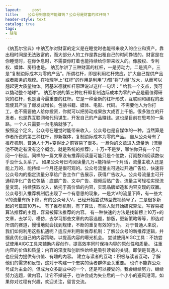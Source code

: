 ```yaml
---
layout:     post
title:    公众号到底能不能赚钱？公众号是财富的杠杆吗？
header-style: text
catalog: true
tags:
- 随笔
---
```

《纳瓦尔宝典》中纳瓦尔对财富的定义是在睡觉时也能带来收入的企业和资产。靠出租时间是无法致富的，而大部分人的工作是靠出租自己的时间挣钱的。财富是在你睡觉时，在你休息时，不需要你盯着也能持续给你带来收入的。像股权、专利权、媒体、房租也是。
纳瓦尔讲了三种财富的杠杆，一是劳动力，二是资产，三是“复制边际成本为零的产品”。所谓杠杆，即是利用杠杆效应，扩大自己提供产品或者服务的规模。在物理学上“杠杆”的作用是利用“力臂”将“力量”放大，从而可以翘起更大质量物体。阿基米德就杠杆原理说过这样一句话：“ 给我一个支点，我可以撬动整个地球”。
纳瓦尔说的第三种杠杆即复制边际成本为零的产品是最值得研究的杠杆，也是当今最重要的杠杆。它是一种全新的杠杆形式，互联网和编程的出现使其产生了爆发式增长。包括书籍、媒体、电影、代码。
不需要他人为你打工，也不需要他人给你投资，你就可以把劳动成果放大成百上千倍。很多独立的开发者，也是靠互联网和代码谋生，开发自己的产品赚钱。这也是目前在思考的一条路。一个人只需要一台电脑就够了。   
按照这个定义，公众号在睡觉时能带来收入，公众号也是自媒体的一种，当然算是作者所说的第三种杠杆，即新媒体，复制边际成本为零的产品。
自从公众号有了推荐机制，普通人十万+变得比之前容易了很多。一旦你的文章进入流量池（流量池不确定有没有这个概念，就是系统的推荐），十万+不是梦，哪怕你只有一个订阅一个粉丝。同样的一篇文章没有推荐阅读量可能只是个位数，订阅数和阅读数似乎没什么关系了。
如果公众号日均阅读量几万+能持续一个月话，流量主收入还是能上万的，能持续一个月还是很可观的。公众号流量主可通过开通广告位，快速将公众号内的指定流量分享给广告主作广告展示，获得广告收入。公众号流量主可开通程序化广告位包括：底部广告、文中广告、视频后贴广告。流量主可轻松实现流量变现，持续获取收入，依托于高价值的内容，实现品牌塑造和内容变现的双赢。
公众号引入推荐机制后出现了一个有意思的现象，一是大V的流量下降，有一些大V的流量有所下降，有的公众号大V，已经开始尝试转型做视频号了。二是很多新起的号篇篇10万+。
有了推荐机制，有了算法，有些人就开始研究算法，写容易被算法推荐的主题，容易被算法推荐的内容。
有一种快速的方法是找新榜上10万+的文章，去学习，模仿，去学习那些文章的内容选题，排版，更新策略等等，即选对所谓的赛道，慢慢地就会找到规律，不断的重复有效的行为。
对于普通人来说，我们如何利用这些机遇呢？适应并利用新推荐机制：了解公众号的新推荐逻辑，并据此优化自己的内容策略，以提高内容的曝光机会。
尝试使用AIGC工具：不妨尝试使用AIGC工具来辅助内容创作，提高效率同时保持内容的原创性和质量。
注重内容的价值和质量：内容的深度和创新性始终是吸引读者的关键。即使是普通人，也应努力提供有价值、有趣的内容。
建立与读者的互动：积极与读者互动，了解他们的需求和反馈，这对于构建一个忠实的读者群体至关重要。
也许不能靠公众号成为主业的，但成为众多副业中的一个，还是可以接受的。我会继续努力，继续努力选题，做内容，让它不掉链子，也许会成为失业后的一个小小的避风港湾。如果你对过程有兴趣，欢迎关注，留言交流。